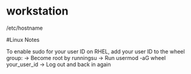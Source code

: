 # workstation


/etc/hostname

#Linux Notes

To enable sudo for your user ID on RHEL, add your user ID to the wheel group:
-> Become root by runningsu
-> Run usermod -aG wheel your_user_id
-> Log out and back in again
